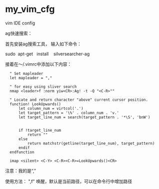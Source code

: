 # my_vim_cfg
vim IDE config

ag快速搜索：

首先安装ag搜索工具， 输入如下命令：

sudo  apt-get   install    silversearcher-ag

接着在～/.vimrc中添加以下内容：
```
  " Set mapleader
  let mapleader = ","

  " for easy using sliver search
  nmap <leader>f :norm yiw<CR>:Ag! -t -Q "<C-R>""

  " Locate and return character "above" current cursor position.
  function! LookUpwards()
      let column_num = virtcol('.')
      let target_pattern = '\%' . column_num . 'v.'
      let target_line_num = search(target_pattern . '*\S', 'bnW')


      if !target_line_num
          return ""
      else
          return matchstr(getline(target_line_num), target_pattern)
      endif
  endfunction

  imap <silent> <C-Y> <C-R><C-R>=LookUpwards()<CR>
```

注意：我的<leader>是“,”

使用方法： ",f" 唤醒，默认是当前路径，可以在命令行中增加路径

